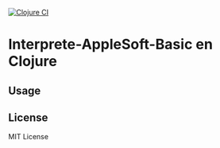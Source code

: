 [![Clojure CI](https://github.com/SantiValdezUlzurrun/Interprete-AppleSoft-Basic/actions/workflows/clojure.yml/badge.svg)](https://github.com/SantiValdezUlzurrun/Interprete-AppleSoft-Basic/actions/workflows/clojure.yml)

# Interprete-AppleSoft-Basic en Clojure


## Usage

## License

MIT License
